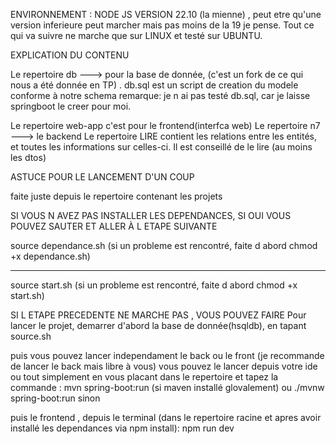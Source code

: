 ENVIRONNEMENT : NODE JS  VERSION 22.10 (la mienne) , peut etre qu'une version inferieure peut marcher mais pas moins de la 19 je pense.
Tout ce qui va suivre ne marche que sur LINUX et testé sur UBUNTU.

EXPLICATION DU CONTENU 

Le repertoire db ---> pour la base de donnée, (c'est un fork de ce qui nous a été donnée en TP) . db.sql est un script de creation du modele conforme à notre schema
remarque: je n ai pas testé db.sql, car je laisse springboot le creer pour moi.

Le repertoire web-app c'est pour le frontend(interfca web)
Le repertoire n7 ---> le backend
Le repertoire LIRE contient les relations entre les entités, et toutes les informations sur celles-ci. Il est conseillé de le lire (au moins les dtos)


ASTUCE POUR LE LANCEMENT D'UN COUP

faite juste depuis le repertoire contenant les projets

SI VOUS N AVEZ PAS INSTALLER LES DEPENDANCES, SI OUI VOUS POUVEZ SAUTER ET ALLER À L ETAPE SUIVANTE

source dependance.sh  (si un probleme est rencontré, faite d abord chmod +x dependance.sh)

---------------------------------------
source start.sh (si un probleme est rencontré, faite d abord chmod +x start.sh)




SI L ETAPE PRECEDENTE NE MARCHE PAS , VOUS POUVEZ FAIRE
Pour lancer le projet, 
demarrer d'abord la base de donnée(hsqldb), en tapant source.sh 

puis vous pouvez lancer independament le back ou le front
(je recommande de lancer le back mais libre à vous)
vous pouvez le lancer depuis votre ide ou tout simplement en vous placant dans le repertoire et tapez la commande : mvn spring-boot:run (si maven installé glovalement) 
ou ./mvnw spring-boot:run sinon



puis le frontend , depuis le terminal (dans le repertoire racine et apres avoir installé les dependances via npm install): npm run dev



